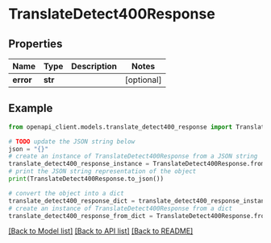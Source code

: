 # TranslateDetect400Response


## Properties

Name | Type | Description | Notes
------------ | ------------- | ------------- | -------------
**error** | **str** |  | [optional] 

## Example

```python
from openapi_client.models.translate_detect400_response import TranslateDetect400Response

# TODO update the JSON string below
json = "{}"
# create an instance of TranslateDetect400Response from a JSON string
translate_detect400_response_instance = TranslateDetect400Response.from_json(json)
# print the JSON string representation of the object
print(TranslateDetect400Response.to_json())

# convert the object into a dict
translate_detect400_response_dict = translate_detect400_response_instance.to_dict()
# create an instance of TranslateDetect400Response from a dict
translate_detect400_response_from_dict = TranslateDetect400Response.from_dict(translate_detect400_response_dict)
```
[[Back to Model list]](../README.md#documentation-for-models) [[Back to API list]](../README.md#documentation-for-api-endpoints) [[Back to README]](../README.md)


